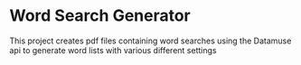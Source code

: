# Word Search Generator
This project creates pdf files containing word searches using the
Datamuse api to generate word lists with various different settings